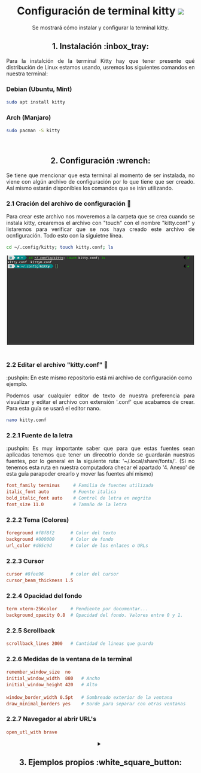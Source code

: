 <h1 align="center">Configuración de terminal kitty <img src="https://sw.kovidgoyal.net/kitty/_static/kitty.svg" width="40"></h1>
<p align="center">Se mostrará cómo instalar y configurar la terminal kitty.</p>

<h2 align="center">1. Instalación :inbox_tray:</h2>
<p align="justify">Para la instalción de la terminal Kitty hay que tener presente qué distribución de Linux estamos usando, usremos los siguientes comandos en nuestra terminal:</p>

### Debian (Ubuntu, Mint)
```bash
sudo apt install kitty
```
### Arch (Manjaro)
```bash
sudo pacman -S kitty
```

<br>
<h2 align="center">2. Configuración :wrench:</h2>
<p align="justify">Se tiene que mencionar que esta terminal al momento de ser instalada, no viene con algún archivo de configuración por lo que tiene que ser creado. Así mismo estarán disponibles los comandos que se irán utilizando.</p>

### 2.1 Cración del archivo de configuración :page_facing_up:
<p align="justify">Para crear este archivo nos moveremos a la carpeta que se crea cuando se instala kitty, crearemos el archivo con "touch" con el nombre "kitty.conf" y listaremos para verificar que se nos haya creado este archivo de ocnfiguración. Todo esto con la siguietne línea.</p>

```bash
cd ~/.config/kitty; touch kitty.conf; ls
```
<div align="center">
    <img src="img/creacionDeConf.png" alt="Creación de archivo kitty.conf" width=500>
</div>

<br>

### 2.2 Editar el archivo "kitty.conf" :pencil:
<p>:pushpin: En este mismo repositorio está mi archivo de configuración como ejemplo.</p>
<p align="justify">Podemos usar cualquier editor de texto de nuestra preferencia para visualizar y editar el archivo con extensión '.conf' que acabamos de crear. Para esta guía se usará el editor nano.</p>


```bash
nano kitty.conf
```

### 2.2.1 Fuente de la letra
<p align="justify">:pushpin: Es muy importante saber que para que estas fuentes sean aplicadas tenemos que tener un direcotrio donde se guardarán nuestras fuentes, por lo general en la siguiente ruta: '~/.local/share/fonts/'. (Si no tenemos esta ruta en nuestra computadora checar el apartado '4. Anexo' de esta guía parapoder crearlo y mover las fuentes ahí mismo)</p>

```conf
font_family terminus     # Familia de fuentes utilizada
italic_font auto         # Fuente italica
bold_italic_font auto    # Control de letra en negrita
font_size 11.0           # Tamaño de la letra
```

### 2.2.2 Tema (Colores)
```conf
foreground #f8f8f2      # Color del texto
background #000000      # Color de fondo
url_color #d65c9d       # Color de los enlaces o URLs
```

### 2.2.3  Cursor 
```conf
cursor #8fee96          # color del cursor
cursor_beam_thickness 1.5
```

### 2.2.4 Opacidad del fondo
```conf
term xterm-256color     # Pendiente por documentar...
background_opacity 0.8  # Opacidad del fondo. Valores entre 0 y 1.
```

### 2.2.5 Scrollback 
```conf
scrollback_lines 2000   # Cantidad de lineas que guarda
```

### 2.2.6 Medidas de la ventana de la terminal
```conf
remember_window_size  no
initial_window_width  880   # Ancho
initial_window_height 420   # Alto

window_border_width 0.5pt   # Sombreado exterior de la ventana
draw_minimal_borders yes    # Borde para separar con otras ventanas
```

### 2.2.7 Navegador al abrir URL's
```conf
open_utl_with brave 
```


<details align="center"> 
    <summary><h2>3. Ejemplos propios :white_square_button:</h2></summary>
    <p align="justify">Estos ejemplos son configuraciones propias, el detalle es que he incorporado herramientas extra. La finalidad de estos ejemplos es mostrar lo que se puede llegar a lograr con la temrinal kitty.</p>
    <h3>3.1 Asuka Terminal (Zsh):</h3>
    <div align="center">
        <img src="img/asukaTerminal.png" alt="Terminal con Asuka" width=500>
    </div>
    <h3>3.2 Violet Evergarden Terminal (Zsh):</h3>
    <div align="center">
        <img src="img/violetTerminal.png" alt="Terminal con Violet Evergarden" width=500>
    </div>
    <h3>3.3 Shantae Terminal (Bash):</h3>
    <div align="center">
        <img src="img/shantaeTerminal.png" alt="Terminal con Shantae" width=500>
    </div>

